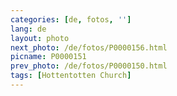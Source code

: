 ```yaml
---
categories: [de, fotos, '']
lang: de
layout: photo
next_photo: /de/fotos/P0000156.html
picname: P0000151
prev_photo: /de/fotos/P0000150.html
tags: [Hottentotten Church]
---
```

